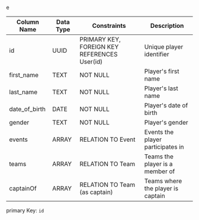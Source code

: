 e

| Column Name   | Data Type | Constraints                                  | Description                       |
| ------------- | --------- | -------------------------------------------- | --------------------------------- |
| id            | UUID      | PRIMARY KEY, FOREIGN KEY REFERENCES User(id) | Unique player identifier          |
| first_name    | TEXT      | NOT NULL                                     | Player's first name               |
| last_name     | TEXT      | NOT NULL                                     | Player's last name                |
| date_of_birth | DATE      | NOT NULL                                     | Player's date of birth            |
| gender        | TEXT      | NOT NULL                                     | Player's gender                   |
| events        | ARRAY     | RELATION TO Event                            | Events the player participates in |
| teams         | ARRAY     | RELATION TO Team                             | Teams the player is a member of   |
| captainOf     | ARRAY     | RELATION TO Team (as captain)                | Teams where the player is captain |

primary Key: `id`

